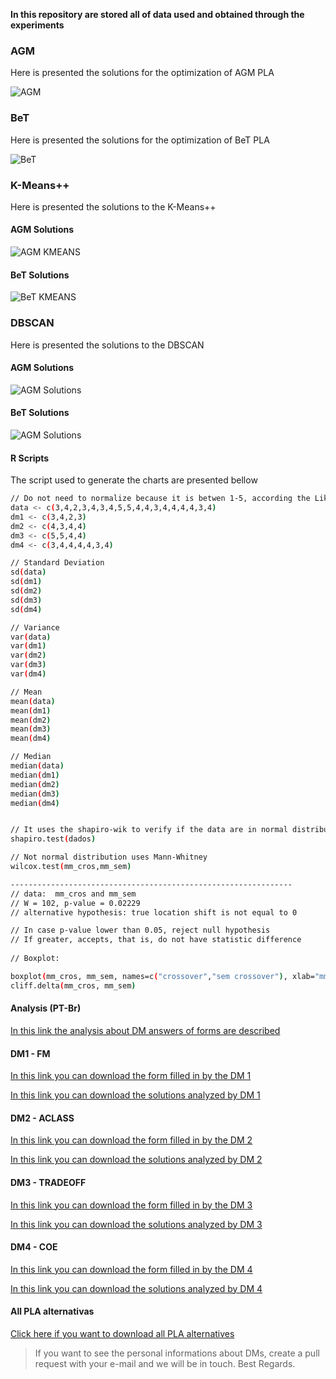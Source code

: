 
**In this repository are stored all of data used and obtained through the experiments**

### AGM

Here is presented the solutions for the optimization of AGM PLA

![AGM](https://raw.githubusercontent.com/otimizes/experiment-package-clustering/master/AGM.png)

### BeT

Here is presented the solutions for the optimization of BeT PLA

![BeT](https://raw.githubusercontent.com/otimizes/experiment-package-clustering/master/BET.png)

### K-Means++

Here is presented the solutions to the K-Means++
#### AGM Solutions

![AGM KMEANS](https://raw.githubusercontent.com/otimizes/experiment-package-clustering/master/AGM-KMEANS.png)

#### BeT Solutions

![BeT KMEANS](https://raw.githubusercontent.com/otimizes/experiment-package-clustering/master/BET-KMEANS.png)

### DBSCAN

Here is presented the solutions to the DBSCAN

#### AGM Solutions

![AGM Solutions](https://github.com/otimizes/experiment-package-clustering/blob/master/AGM-DBSCAN.png)

#### BeT Solutions

![AGM Solutions](https://github.com/otimizes/experiment-package-clustering/blob/master/BET-DBSCAN.png)

#### R Scripts

The script used to generate the charts are presented bellow

```sh
// Do not need to normalize because it is betwen 1-5, according the Likert Scale
data <- c(3,4,2,3,4,3,4,5,5,4,4,3,4,4,4,4,3,4)
dm1 <- c(3,4,2,3)
dm2 <- c(4,3,4,4)
dm3 <- c(5,5,4,4)
dm4 <- c(3,4,4,4,4,3,4)

// Standard Deviation
sd(data)
sd(dm1)
sd(dm2)
sd(dm3)
sd(dm4)

// Variance
var(data)
var(dm1)
var(dm2)
var(dm3)
var(dm4)

// Mean
mean(data)
mean(dm1)
mean(dm2)
mean(dm3)
mean(dm4)

// Median
median(data)
median(dm1)
median(dm2)
median(dm3)
median(dm4)


// It uses the shapiro-wik to verify if the data are in normal distribution
shapiro.test(dados)

// Not normal distribution uses Mann-Whitney
wilcox.test(mm_cros,mm_sem) 

---------------------------------------------------------------
// data:  mm_cros and mm_sem
// W = 102, p-value = 0.02229
// alternative hypothesis: true location shift is not equal to 0

// In case p-value lower than 0.05, reject null hypothesis
// If greater, accepts, that is, do not have statistic difference
 
// Boxplot:

boxplot(mm_cros, mm_sem, names=c("crossover","sem crossover"), xlab="mm")
cliff.delta(mm_cros, mm_sem)
```

#### Analysis (PT-Br)

[In this link the analysis about DM answers of forms are described](https://raw.githubusercontent.com/otimizes/experiment-package-clustering/master/AGM-Qualitative-Experiment/Analysis-pt_br.pdf)

#### DM1 - FM

[In this link you can download the form filled in by the DM 1](https://raw.githubusercontent.com/otimizes/experiment-package-clustering/master/AGM-Qualitative-Experiment/DM1-FM.pdf)

[In this link you can download the solutions analyzed by DM 1](https://raw.githubusercontent.com/otimizes/experiment-package-clustering/master/AGM-Qualitative-Experiment/DM1-FM.zip)

#### DM2 - ACLASS

[In this link you can download the form filled in by the DM 2](https://raw.githubusercontent.com/otimizes/experiment-package-clustering/master/AGM-Qualitative-Experiment/DM2-ACLASS.pdf)

[In this link you can download the solutions analyzed by DM 2](https://raw.githubusercontent.com/otimizes/experiment-package-clustering/master/AGM-Qualitative-Experiment/DM2-ACLASS.zip)

#### DM3 - TRADEOFF

[In this link you can download the form filled in by the DM 3](https://raw.githubusercontent.com/otimizes/experiment-package-clustering/master/AGM-Qualitative-Experiment/DM3-TRADEOFF.pdf)

[In this link you can download the solutions analyzed by DM 3](https://raw.githubusercontent.com/otimizes/experiment-package-clustering/master/AGM-Qualitative-Experiment/DM3-TRADEOFF.zip)

#### DM4 - COE

[In this link you can download the form filled in by the DM 4](https://raw.githubusercontent.com/otimizes/experiment-package-clustering/master/AGM-Qualitative-Experiment/DM4-COE.pdf)

[In this link you can download the solutions analyzed by DM 4](https://raw.githubusercontent.com/otimizes/experiment-package-clustering/master/AGM-Qualitative-Experiment/DM4-COE.zip)

#### All PLA alternativas

[Click here if you want to download all PLA alternatives](https://raw.githubusercontent.com/otimizes/experiment-package-clustering/master/AGM-Qualitative-Experiment/pla-alternatives.zip)

> If you want to see the personal informations about DMs, create a pull request with your e-mail and we will be in touch. Best Regards.
